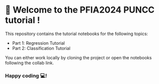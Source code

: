# 🚀 Welcome to the **PFIA2024 PUNCC tutorial** !

This repository contains the tutorial notebooks for the following topics:

- Part 1: Regression Tutorial
- Part 2: Classification Tutorial

You can either work locally by cloning the project or open the notebooks following the collab link.

### Happy coding 💻!
